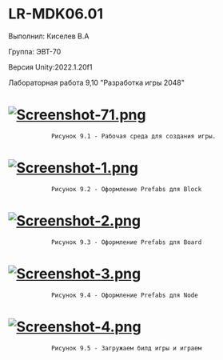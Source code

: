 # LR-MDK06.01
Выполнил: Киселев В.А
   
Группа: ЭВТ-70

Версия Unity:2022.1.20f1

Лабораторная работа 9,10 "Разработка игры 2048"

# [![Screenshot-71.png](https://i.postimg.cc/FRQ1DRf2/Screenshot-71.png)](https://postimg.cc/CZmFKwsN)

                Рисунок 9.1 - Рабочая среда для создания игры.
                  
# [![Screenshot-1.png](https://i.postimg.cc/xC8QnVb6/Screenshot-1.png)](https://postimg.cc/gwCQH5sh)

                Рисунок 9.2 - Оформление Prefabs для Block
                  
# [![Screenshot-2.png](https://i.postimg.cc/GpkKt4v2/Screenshot-2.png)](https://postimg.cc/5H2LkN7d)

                Рисунок 9.3 - Оформление Prefabs для Board
                  
# [![Screenshot-3.png](https://i.postimg.cc/mkRg45Bk/Screenshot-3.png)](https://postimg.cc/njRJYTsf)

                Рисунок 9.4 - Оформление Prefabs для Node
                  
# [![Screenshot-4.png](https://i.postimg.cc/T29RmQTj/Screenshot-4.png)](https://postimg.cc/hhXWRLzh)

                Рисунок 9.5 - Загружаем билд игры и играем
                  
